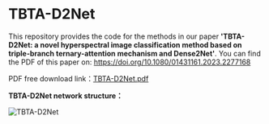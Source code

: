 # TBTA-D2Net

This repository provides the code for the methods in our paper __'TBTA-D2Net: a novel hyperspectral image classification method based on triple-branch ternary-attention mechanism and Dense2Net'__. You can find the PDF of this paper on: https://doi.org/10.1080/01431161.2023.2277168

PDF free download link：[TBTA-D2Net.pdf](https://github.com/TeresaTing/TBTA-D2Net/files/13398787/TBTA-D2Net.pdf)




__TBTA-D2Net network structure：__



![TBTA-D2Net](https://github.com/TeresaTing/TBTA-D2Net/assets/33770507/6b50a511-98d8-4370-8567-d805f97b865d)
